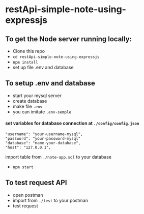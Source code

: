 # restApi-simple-note-using-expressjs


## To get the Node server running locally:

 * Clone this repo
 * ```cd restApi-simple-note-using-expressjs```
 * ```npm install```
 * set up file .env and database
 
## To setup .env and database

 * start your mysql server
 * create database 
 * make file ```.env``` 
 * you can imitate ```.env-semple``` 
 
 #### set variables for database connection at ```./config/config.json```
 
 ```
 "username": "your-username-mysql",
 "password": "your-password-mysql"
 "database": "name-your-database",
 "host": "127.0.0.1",

 ```
 
 import table from ```./note-app.sql``` to your database
 
 * ```npm start``` 

## To test request API

 * open postman
 * import from ```./test``` to your postman
 * test request
